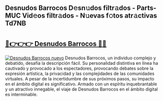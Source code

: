 ## Desnudos Barrocos D𝚎sn𝚞dos filtr𝚊dos - Parts-MUC Vid𝚎os filtr𝚊dos - N𝚞evas f𝚘tos atr𝚊ctivas Td7NB

# <h2><a href="http://mb9xxc.tromn.icu/?c=Desnudos+Barrocos">🔗👉👉👉 Desnudos Barrocos 🔗🔗</a></h2>

[![Desnudos Barrocos nuevo](https://i.imgur.com/pEAQMta.gif)](http://mb9xxc.tromn.icu/?c=Desnudos+Barrocos)
Desnudos Barrocos, un individuo complejo y debatido, desafía la descripción fácil. Su personalidad distintiva en línea ha cautivado y provocado a los espectadores, provocando debates sobre la expresión artística, la privacidad y las complejidades de las comunidades virtuales. A pesar de la incertidumbre de sus próximos pasos, su impacto en el ámbito digital es significativo. Armado con un espíritu inquebrantable y un atractivo innegable, el viaje de Desnudos Barrocos en el ámbito digital es interminable.
